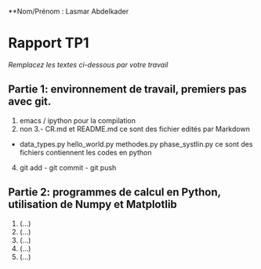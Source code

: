 
**Nom/Prénom : Lasmar Abdelkader 
# Rapport TP1
*Remplacez les textes ci-dessous par votre travail*
## Partie 1: environnement de travail, premiers pas avec git.
1. emacs / ipython pour la compilation 
2. non 
3.- CR.md et README.md  ce sont  des fichier edités par Markdown 
  - data_types.py
	hello_world.py 
	methodes.py 
	phase_systlin.py
	ce sont des fichiers contiennent les codes en python 
4. git add  - git commit  - git push 
## Partie 2: programmes de calcul en Python, utilisation de Numpy et Matplotlib
1. (...)
2. (...)
3. (...)
4. (...)
5. (...)
